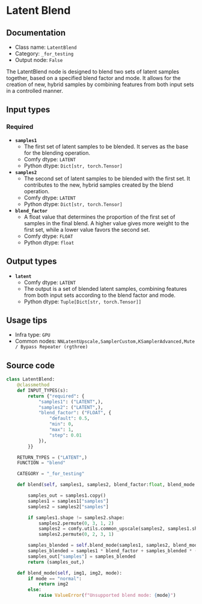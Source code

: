 # Latent Blend
## Documentation
- Class name: `LatentBlend`
- Category: `_for_testing`
- Output node: `False`

The LatentBlend node is designed to blend two sets of latent samples together, based on a specified blend factor and mode. It allows for the creation of new, hybrid samples by combining features from both input sets in a controlled manner.
## Input types
### Required
- **`samples1`**
    - The first set of latent samples to be blended. It serves as the base for the blending operation.
    - Comfy dtype: `LATENT`
    - Python dtype: `Dict[str, torch.Tensor]`
- **`samples2`**
    - The second set of latent samples to be blended with the first set. It contributes to the new, hybrid samples created by the blend operation.
    - Comfy dtype: `LATENT`
    - Python dtype: `Dict[str, torch.Tensor]`
- **`blend_factor`**
    - A float value that determines the proportion of the first set of samples in the final blend. A higher value gives more weight to the first set, while a lower value favors the second set.
    - Comfy dtype: `FLOAT`
    - Python dtype: `float`
## Output types
- **`latent`**
    - Comfy dtype: `LATENT`
    - The output is a set of blended latent samples, combining features from both input sets according to the blend factor and mode.
    - Python dtype: `Tuple[Dict[str, torch.Tensor]]`
## Usage tips
- Infra type: `GPU`
- Common nodes: `NNLatentUpscale,SamplerCustom,KSamplerAdvanced,Mute / Bypass Repeater (rgthree)`


## Source code
```python
class LatentBlend:
    @classmethod
    def INPUT_TYPES(s):
        return {"required": {
            "samples1": ("LATENT",),
            "samples2": ("LATENT",),
            "blend_factor": ("FLOAT", {
                "default": 0.5,
                "min": 0,
                "max": 1,
                "step": 0.01
            }),
        }}

    RETURN_TYPES = ("LATENT",)
    FUNCTION = "blend"

    CATEGORY = "_for_testing"

    def blend(self, samples1, samples2, blend_factor:float, blend_mode: str="normal"):

        samples_out = samples1.copy()
        samples1 = samples1["samples"]
        samples2 = samples2["samples"]

        if samples1.shape != samples2.shape:
            samples2.permute(0, 3, 1, 2)
            samples2 = comfy.utils.common_upscale(samples2, samples1.shape[3], samples1.shape[2], 'bicubic', crop='center')
            samples2.permute(0, 2, 3, 1)

        samples_blended = self.blend_mode(samples1, samples2, blend_mode)
        samples_blended = samples1 * blend_factor + samples_blended * (1 - blend_factor)
        samples_out["samples"] = samples_blended
        return (samples_out,)

    def blend_mode(self, img1, img2, mode):
        if mode == "normal":
            return img2
        else:
            raise ValueError(f"Unsupported blend mode: {mode}")

```
